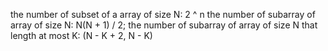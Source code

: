 the number of subset of a array of size N: 2 ^ n
the number of subarray of array of size N: N(N + 1) / 2;
the number of subarray of array of size N that length at most K: (N - K + 2, N - K)
